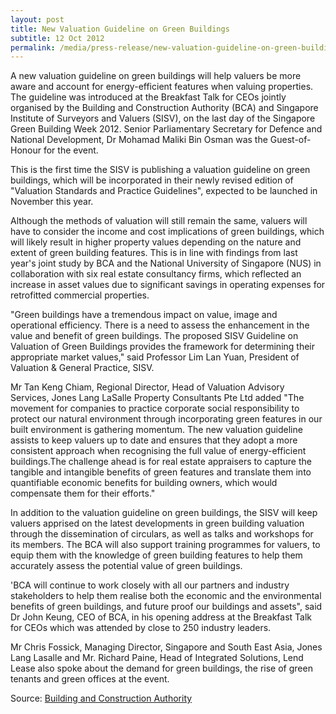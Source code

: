 ```yaml
---
layout: post
title: New Valuation Guideline on Green Buildings
subtitle: 12 Oct 2012
permalink: /media/press-release/new-valuation-guideline-on-green-buildings
---
```


A new valuation guideline on green buildings will help valuers be more aware and account for energy-efficient features when valuing properties. The guideline was introduced at the Breakfast Talk for CEOs jointly organised by the Building and Construction Authority (BCA) and Singapore Institute of Surveyors and Valuers (SISV), on the last day of the Singapore Green Building Week 2012. Senior Parliamentary Secretary for Defence and National Development, Dr Mohamad Maliki Bin Osman was the Guest-of-Honour for the event.

This is the first time the SISV is publishing a valuation guideline on green buildings, which will be incorporated in their newly revised edition of "Valuation Standards and Practice Guidelines", expected to be launched in November this year.

Although the methods of valuation will still remain the same, valuers will have to consider the income and cost implications of green buildings, which will likely result in higher property values depending on the nature and extent of green building features. This is in line with findings from last year's joint study by BCA and the National University of Singapore (NUS) in collaboration with six real estate consultancy firms, which reflected an increase in asset values due to significant savings in operating expenses for retrofitted commercial properties.

"Green buildings have a tremendous impact on value, image and operational efficiency. There is a need to assess the enhancement in the value and benefit of green buildings. The proposed SISV Guideline on Valuation of Green Buildings provides the framework for determining their appropriate market values," said Professor Lim Lan Yuan, President of Valuation & General Practice, SISV.

Mr Tan Keng Chiam, Regional Director, Head of Valuation Advisory Services, Jones Lang LaSalle Property Consultants Pte Ltd added "The movement for companies to practice corporate social responsibility to protect our natural environment through incorporating green features in our built environment is gathering momentum. The new valuation guideline assists to keep valuers up to date and ensures that they adopt a more consistent approach when recognising the full value of energy-efficient buildings.The challenge ahead is for real estate appraisers to capture the tangible and intangible benefits of green features and translate them into quantifiable economic benefits for building owners, which would compensate them for their efforts."

In addition to the valuation guideline on green buildings, the SISV will keep valuers apprised on the latest developments in green building valuation through the dissemination of circulars, as well as talks and workshops for its members. The BCA will also support training programmes for valuers, to equip them with the knowledge of green building features to help them accurately assess the potential value of green buildings.

'BCA will continue to work closely with all our partners and industry stakeholders to help them realise both the economic and the environmental benefits of green buildings, and future proof our buildings and assets", said Dr John Keung, CEO of BCA, in his opening address at the Breakfast Talk for CEOs which was attended by close to 250 industry leaders.

Mr Chris Fossick, Managing Director, Singapore and South East Asia, Jones Lang Lasalle and Mr. Richard Paine, Head of Integrated Solutions, Lend Lease also spoke about the demand for green buildings, the rise of green tenants and green offices at the event.

Source: [<a href="https://www.bca.gov.sg/Newsroom/pr12102012_IGBC.html" target="_blank">Building and Construction Authority </a>](https://www.bca.gov.sg/Newsroom/pr12102012_IGBC.html)
